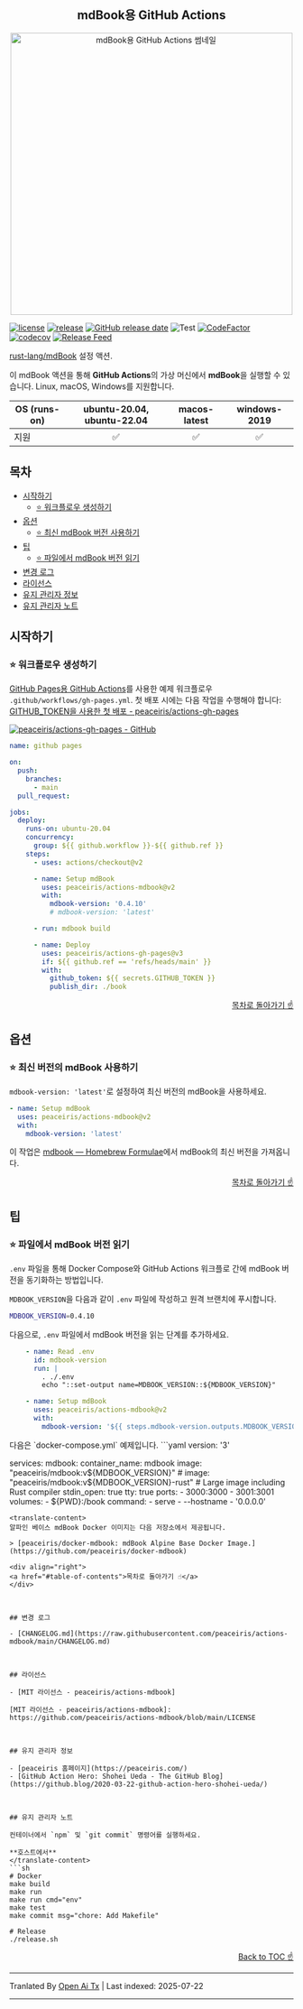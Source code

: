 <h2 align="center">
mdBook용 GitHub Actions
</h2>

<div align="center">
  <img src="https://raw.githubusercontent.com/peaceiris/actions-mdbook/main/images/ogp.jpg" alt="mdBook용 GitHub Actions 썸네일" width="500px">
</div>

[![license](https://img.shields.io/github/license/peaceiris/actions-mdbook.svg)](https://github.com/peaceiris/actions-mdbook/blob/main/LICENSE)
[![release](https://img.shields.io/github/release/peaceiris/actions-mdbook.svg)](https://github.com/peaceiris/actions-mdbook/releases/latest)
[![GitHub release date](https://img.shields.io/github/release-date/peaceiris/actions-mdbook.svg)](https://github.com/peaceiris/actions-mdbook/releases)
![Test](https://github.com/peaceiris/actions-mdbook/workflows/Test/badge.svg?branch=main&event=push)
[![CodeFactor](https://www.codefactor.io/repository/github/peaceiris/actions-mdbook/badge)](https://www.codefactor.io/repository/github/peaceiris/actions-mdbook)
[![codecov](https://codecov.io/gh/peaceiris/actions-mdbook/branch/main/graph/badge.svg)](https://codecov.io/gh/peaceiris/actions-mdbook)
[![Release Feed](https://img.shields.io/badge/release-feed-yellow)](https://github.com/peaceiris/actions-mdbook/releases.atom)

[rust-lang/mdBook] 설정 액션.

[rust-lang/mdBook]: https://github.com/rust-lang/mdBook

이 mdBook 액션을 통해 **GitHub Actions**의 가상 머신에서 **mdBook**을 실행할 수 있습니다.
Linux, macOS, Windows를 지원합니다.

| OS (runs-on) | ubuntu-20.04, ubuntu-22.04 | macos-latest | windows-2019 |
|---|:---:|:---:|:---:|
| 지원 | ✅️ | ✅️ | ✅️ |



## 목차

<!-- START doctoc generated TOC please keep comment here to allow auto update -->
<!-- DON'T EDIT THIS SECTION, INSTEAD RE-RUN doctoc TO UPDATE -->


- [시작하기](#getting-started)
  - [⭐️ 워크플로우 생성하기](#%EF%B8%8F-create-your-workflow)
- [옵션](#options)
  - [⭐️ 최신 mdBook 버전 사용하기](#%EF%B8%8F-use-the-latest-version-of-mdbook)
- [팁](#tips)
  - [⭐️ 파일에서 mdBook 버전 읽기](#%EF%B8%8F-read-mdbook-version-from-file)
- [변경 로그](#changelog)
- [라이선스](#license)
- [유지 관리자 정보](#about-maintainer)
- [유지 관리자 노트](#maintainer-notes)

<!-- END doctoc generated TOC please keep comment here to allow auto update -->



## 시작하기

### ⭐️ 워크플로우 생성하기

[GitHub Pages용 GitHub Actions]를 사용한 예제 워크플로우 `.github/workflows/gh-pages.yml`.
첫 배포 시에는 다음 작업을 수행해야 합니다: [GITHUB_TOKEN을 사용한 첫 배포 - peaceiris/actions-gh-pages](https://github.com/peaceiris/actions-gh-pages#%EF%B8%8F-first-deployment-with-github_token)

[GitHub Pages용 GitHub Actions]: https://github.com/peaceiris/actions-gh-pages

[![peaceiris/actions-gh-pages - GitHub](https://gh-card.dev/repos/peaceiris/actions-gh-pages.svg?fullname)](https://github.com/peaceiris/actions-gh-pages)

```yaml
name: github pages

on:
  push:
    branches:
      - main
  pull_request:

jobs:
  deploy:
    runs-on: ubuntu-20.04
    concurrency:
      group: ${{ github.workflow }}-${{ github.ref }}
    steps:
      - uses: actions/checkout@v2

      - name: Setup mdBook
        uses: peaceiris/actions-mdbook@v2
        with:
          mdbook-version: '0.4.10'
          # mdbook-version: 'latest'

      - run: mdbook build

      - name: Deploy
        uses: peaceiris/actions-gh-pages@v3
        if: ${{ github.ref == 'refs/heads/main' }}
        with:
          github_token: ${{ secrets.GITHUB_TOKEN }}
          publish_dir: ./book
```
<div align="right">
<a href="#table-of-contents">목차로 돌아가기 ☝️</a>
</div>



## 옵션

### ⭐️ 최신 버전의 mdBook 사용하기

`mdbook-version: 'latest'`로 설정하여 최신 버전의 mdBook을 사용하세요.


```yaml
- name: Setup mdBook
  uses: peaceiris/actions-mdbook@v2
  with:
    mdbook-version: 'latest'
```
이 작업은 [mdbook — Homebrew Formulae](https://formulae.brew.sh/formula/mdbook)에서 mdBook의 최신 버전을 가져옵니다.

<div align="right">
<a href="#table-of-contents">목차로 돌아가기 ☝️</a>
</div>



## 팁

### ⭐️ 파일에서 mdBook 버전 읽기

`.env` 파일을 통해 Docker Compose와 GitHub Actions 워크플로 간에 mdBook 버전을 동기화하는 방법입니다.

`MDBOOK_VERSION`을 다음과 같이 `.env` 파일에 작성하고 원격 브랜치에 푸시합니다.


```sh
MDBOOK_VERSION=0.4.10
```
다음으로, `.env` 파일에서 mdBook 버전을 읽는 단계를 추가하세요.


```yaml
    - name: Read .env
      id: mdbook-version
      run: |
        . ./.env
        echo "::set-output name=MDBOOK_VERSION::${MDBOOK_VERSION}"

    - name: Setup mdBook
      uses: peaceiris/actions-mdbook@v2
      with:
        mdbook-version: '${{ steps.mdbook-version.outputs.MDBOOK_VERSION }}'
```
<translate-content>
다음은 `docker-compose.yml` 예제입니다.
</translate-content>
```yaml
version: '3'

services:
  mdbook:
    container_name: mdbook
    image: "peaceiris/mdbook:v${MDBOOK_VERSION}"
    # image: "peaceiris/mdbook:v${MDBOOK_VERSION}-rust"  # Large image including Rust compiler
    stdin_open: true
    tty: true
    ports:
      - 3000:3000
      - 3001:3001
    volumes:
      - ${PWD}:/book
    command:
      - serve
      - --hostname
      - '0.0.0.0'
```
<translate-content>
알파인 베이스 mdBook Docker 이미지는 다음 저장소에서 제공됩니다.

> [peaceiris/docker-mdbook: mdBook Alpine Base Docker Image.](https://github.com/peaceiris/docker-mdbook)

<div align="right">
<a href="#table-of-contents">목차로 돌아가기 ☝️</a>
</div>



## 변경 로그

- [CHANGELOG.md](https://raw.githubusercontent.com/peaceiris/actions-mdbook/main/CHANGELOG.md)



## 라이선스

- [MIT 라이선스 - peaceiris/actions-mdbook]

[MIT 라이선스 - peaceiris/actions-mdbook]: https://github.com/peaceiris/actions-mdbook/blob/main/LICENSE



## 유지 관리자 정보

- [peaceiris 홈페이지](https://peaceiris.com/)
- [GitHub Action Hero: Shohei Ueda - The GitHub Blog](https://github.blog/2020-03-22-github-action-hero-shohei-ueda/)



## 유지 관리자 노트

컨테이너에서 `npm` 및 `git commit` 명령어를 실행하세요.

**호스트에서**
</translate-content>
```sh
# Docker
make build
make run
make run cmd="env"
make test
make commit msg="chore: Add Makefile"

# Release
./release.sh
```



<div align="right">
<a href="#table-of-contents">Back to TOC ☝️</a>
</div>


---

Tranlated By [Open Ai Tx](https://github.com/OpenAiTx/OpenAiTx) | Last indexed: 2025-07-22

---